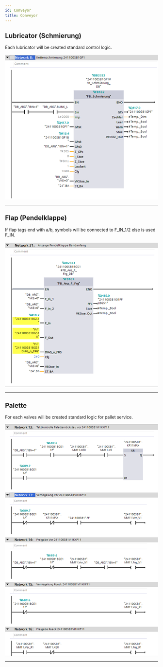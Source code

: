 ```yaml
---
id: Conveyor
title: Conveyor
---
```


## Lubricator (Schmierung)

Each lubricator will be created standard control logic.

![img](../../../../../assets/docs/generation/programBlocks/stationen/conveyor/Lubricator.jpg)

---

## Flap (Pendelklappe)

If flap tags end with a/b, symbols will be connected to F_IN_1/2 else is used F_IN.

![img](../../../../../assets/docs/generation/programBlocks/stationen/conveyor/Flap.jpg)

---

## Palette

For each valves will be created standard logic for pallet service.

![img](../../../../../assets/docs/generation/programBlocks/stationen/conveyor/Palette.jpg)

---